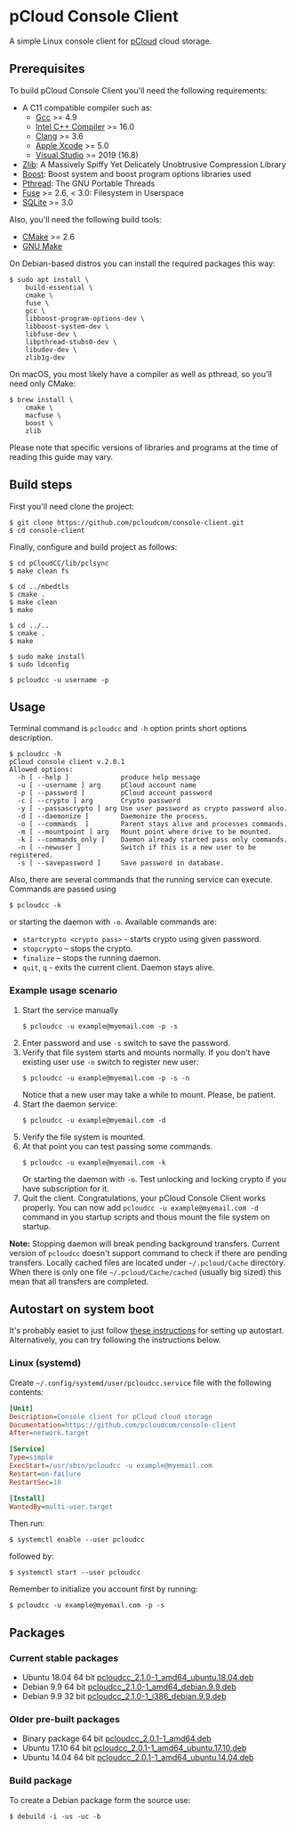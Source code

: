 # pCloud Console Client

A simple Linux console client for [pCloud](https://pcloud.com) cloud storage.

## Prerequisites

To build pCloud Console Client you'll need the following requirements:

- A C11 compatible compiler such as:
  - [Gcc](https://gcc.gnu.org) >= 4.9
  - [Intel C++ Compiler](https://software.intel.com/content/www/us/en/develop/tools/oneapi/components/dpc-compiler.html) >= 16.0
  - [Clang](https://clang.llvm.org) >= 3.6
  - [Apple Xcode](https://apps.apple.com/us/app/xcode/id497799835) >= 5.0
  - [Visual Studio](https://visualstudio.microsoft.com/) >= 2019 (16.8)
- [Zlib](http://zlib.net/): A Massively Spiffy Yet Delicately Unobtrusive Compression Library
- [Boost](http://www.boost.org/): Boost system and boost program options libraries used
- [Pthread](https://www.gnu.org/software/pth/): The GNU Portable Threads
- [Fuse](https://github.com/libfuse/libfuse) >= 2.6, < 3.0: Filesystem in Userspace
- [SQLite](https://www.sqlite.org/index.html) >= 3.0

Also, you'll need the following build tools:

- [CMake](https://cmake.org/) >= 2.6
- [GNU Make](https://www.gnu.org/software/make)

On Debian-based distros you can install the required packages this way:

```shell script
$ sudo apt install \
    build-essential \
    cmake \
    fuse \
    gcc \
    libboost-program-options-dev \
    libboost-system-dev \
    libfuse-dev \
    libpthread-stubs0-dev \
    libudev-dev \
    zlib1g-dev
```
On macOS, you most likely have a compiler as well as pthread, so you'll need only CMake:

```shell script
$ brew install \
    cmake \
    macfuse \
    boost \
    zlib
```

Please note that specific versions of libraries and programs at the time of
reading this guide may vary.

## Build steps

First you'll need clone the project:

```shell
$ git clone https://github.com/pcloudcom/console-client.git
$ cd console-client
```

Finally, configure and build project as follows:

```shell
$ cd pCloudCC/lib/pclsync
$ make clean fs

$ cd ../mbedtls
$ cmake .
$ make clean
$ make

$ cd ../..
$ cmake .
$ make

$ sudo make install
$ sudo ldconfig

$ pcloudcc -u username -p
```

## Usage

Terminal command is `pcloudcc` and `-h` option prints short options description.

```
$ pcloudcc -h
pCloud console client v.2.0.1
Allowed options:
  -h [ --help ]             produce help message
  -u [ --username ] arg     pCloud account name
  -p [ --password ]         pCloud account password
  -c [ --crypto ] arg       Crypto password
  -y [ --passascrypto ] arg Use user password as crypto password also.
  -d [ --daemonize ]        Daemonize the process.
  -o [ --commands  ]        Parent stays alive and processes commands.
  -m [ --mountpoint ] arg   Mount point where drive to be mounted.
  -k [ --commands_only ]    Daemon already started pass only commands.
  -n [ --newuser ]          Switch if this is a new user to be registered.
  -s [ --savepassword ]     Save password in database.
```

Also, there are several commands that the running service can execute. Commands are passed using

```shell
$ pcloudcc -k
```

or  starting the daemon with `-o`. Available commands are:
- `startcrypto <crypto pass>` - starts crypto using given password.
- `stopcrypto` – stops the crypto.
- `finalize` – stops the running daemon.
- `quit`, `q` - exits the current client. Daemon stays alive.

### Example usage scenario

1. Start the service manually
   ```shell
   $ pcloudcc -u example@myemail.com -p -s
   ```
2. Enter password and use `-s` switch to save the password.
3. Verify that file system starts and mounts normally. If you don't have
   existing user use `-n` switch to register new user:
   ```shell
   $ pcloudcc -u example@myemail.com -p -s -n
   ```
   Notice that a new user may take a while to mount. Please, be patient.
4. Start the daemon service:
   ```shell
   $ pcloudcc -u example@myemail.com -d
   ```
5. Verify the file system is mounted.
6. At that point you can test passing some commands.
   ```shell
   $ pcloudcc -u example@myemail.com -k
   ```
   Or starting the daemon with `-o`. Test unlocking and locking crypto if you
   have subscription for it.
7. Quit the client. Congratulations, your pCloud Console Client works properly.
   You can now add `pcloudcc -u example@myemail.com -d` command in you startup
   scripts  and thous mount the file system on startup.

**Note:** Stopping daemon will break pending background transfers.
Current version of `pcloudcc` doesn't support command to check if there are
pending transfers. Locally cached files are located under `~/.pcloud/Cache`
directory. When there is only one file `~/.pcloud/Cache/cached` (usually big sized)
this mean that all transfers are completed.

## Autostart on system boot

It's probably easiet to just follow
[these instructions](https://www.howtogeek.com/228467/how-to-make-a-program-run-at-startup-on-any-computer/)
for setting up autostart. Alternatively, you can try following the instructions below.

### Linux (systemd)

Create `~/.config/systemd/user/pcloudcc.service` file with the following contents:

```ini
[Unit]
Description=Console client for pCloud cloud storage
Documentation=https://github.com/pcloudcom/console-client
After=network.target

[Service]
Type=simple
ExecStart=/usr/sbin/pcloudcc -u example@myemail.com
Restart=on-failure
RestartSec=10

[Install]
WantedBy=multi-user.target
```

Then run:
```shell
$ systemctl enable --user pcloudcc
```

followed by:
```shell
$ systemctl start --user pcloudcc
```

Remember to initialize you account first by running:

```shell
$ pcloudcc -u example@myemail.com -p -s
```

## Packages

### Current stable packages

- Ubuntu 18.04 64 bit
  [pcloudcc_2.1.0-1_amd64_ubuntu.18.04.deb](https://my.pcloud.com/publink/show?code=XZvLyi7Zsz7t1H0aYIFiawL4LSgN3uxLBUJX)
- Debian 9.9 64 bit
  [pcloudcc_2.1.0-1_amd64_debian.9.9.deb](https://my.pcloud.com/publink/show?code=XZYVyi7ZseHyB89XXK0lVAdyy0AwQYl7osU7)
- Debian 9.9 32 bit
  [pcloudcc_2.1.0-1_i386_debian.9.9.deb](https://my.pcloud.com/publink/show?code=XZuVyi7ZLevxTwQKGrSrxp8uIrQodBwDfX67)

### Older pre-built packages

- Binary package 64 bit
  [pcloudcc_2.0.1-1_amd64.deb](https://my.pcloud.com/publink/show?code=XZv1aQ7ZkEd1Vr0gj3hTteoDtujd481o7amk)
- Ubuntu 17.10 64 bit
  [pcloudcc_2.0.1-1_amd64_ubuntu.17.10.deb](https://my.pcloud.com/publink/show?code=XZFeaQ7ZH1nHUfK4MLzGdeCvmmJywBUFANyy)
- Ubuntu 14.04 64 bit
  [pcloudcc_2.0.1-1_amd64_ubuntu.14.04.deb](https://my.pcloud.com/publink/show?code=XZSeaQ7ZFPq1g8oowJXyXap7KKzTtSKoACHy)

### Build package

To create a Debian package form the source use:

```shell
$ debuild -i -us -uc -b
```

